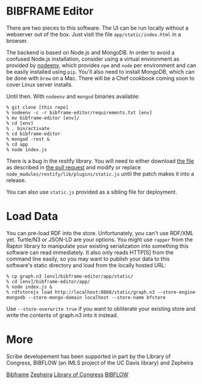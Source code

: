 BIBFRAME Editor
===============

There are two pieces to this software.  The UI can be run locally without
a webserver out of the box.  Just visit the file `app/static/index.html`
in a browser.

The backend is based on Node.js and MongoDB.  In order to avoid a confused
Node.js installation, consider using a virtual environment as provided by
[nodeenv](https://github.com/ekalinin/nodeenv), which provides `npm` and `node`
per environment and can be easily installed using `pip`.  You'll also need
to install MongoDB, which can be done with `brew` on a Mac.  There will
be a Chef cookbook coming soon to cover Linux server installs.

Until then.  With `nodeenv` and `mongod` binaries available:

```
% git clone [this repo]
% nodeenv -c -r bibframe-editor/requirements.txt [env]
% mv bibframe-editor [env]/
% cd [env]
% . bin/activate
% cd bibframe-editor
% mongod -rest &
% cd app
% node index.js
```

There is a bug in the restify library.  You will need to either download
[the file](https://github.com/JasonGhent/node-restify/blob/bd3747da7db82507daaf9bc9d6110407063ae462/lib/plugins/static.js) as described in
[the pull request](https://github.com/mcavage/node-restify/pull/451) and modify
or replace `node_modules/restify/lib/plugins/static.js` until
the patch makes it into a release.

You can also use `static.js` provided as a sibling file for deployment.

Load Data
=========

You can pre-load RDF into the store.  Unfortunately, you can't use RDF/XML
yet.  Turtle/N3 or JSON-LD are your options.  You might use `rapper` from the
Raptor library to manipulate your existing serialization into something
this software can read immediately.  It also only reads HTTP[S] from the
command line easily, so you may want to publish your data to this software's
static directory and load from the locally hosted URL:

```
% cp graph.n3 [env]/bibframe-editor/app/static/
% cd [env]/bibframe-editor/app/
% node index.js &
% rdfstorejs load http://localhost:8888/static/graph.n3 --store-engine mongodb --store-mongo-domain localhost --store-name bfstore
```

Use `--store-overwrite true` if you want to obliterate your existing store
and write the contents of graph.n3 into it instead.

More
====

Scribe developement has been supported in part by the Library of Congress, BIBFLOW (an IMLS project of the UC Davis library) and Zepheira

[Bibframe](http://bibframe.org/)
[Zepheira](http://zepheira.com/)
[Library of Congress](http://loc.gov/)
[BIBFLOW](http://www.lib.ucdavis.edu/bibflow/)

